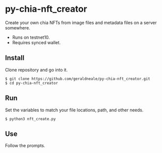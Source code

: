 # py-chia-nft_creator
Create your own chia NFTs from image files and metadata files on a server somewhere.

* Runs on testnet10.
* Requires synced wallet.


Install
-------

Clone repository and go into it.

```
$ git clone https://github.com/geraldneale/py-chia-nft_creator.git
$ cd py-chia-nft_creator
```

Run
-------
Set the variables to match your file locations, path, and other needs.

```
$ python3 nft_create.py
```

Use
-------
Follow the prompts.
